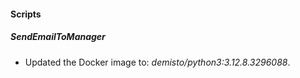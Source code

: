 
#### Scripts

##### SendEmailToManager

- Updated the Docker image to: *demisto/python3:3.12.8.3296088*.

